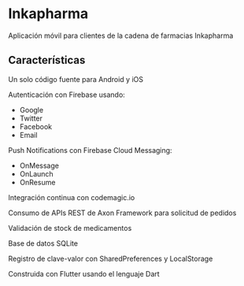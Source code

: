 # Inkapharma

Aplicación móvil para clientes de la cadena de farmacias Inkapharma

## Características

Un solo código fuente para Android y iOS

Autenticación con Firebase usando:

- Google
- Twitter
- Facebook
- Email

Push Notifications con Firebase Cloud Messaging:

 - OnMessage
 - OnLaunch
 - OnResume

Integración continua con codemagic.io

Consumo de APIs REST de Axon Framework para solicitud de pedidos

Validación de stock de medicamentos

Base de datos SQLite

Registro de clave-valor con SharedPreferences y LocalStorage

Construida con Flutter usando el lenguaje Dart